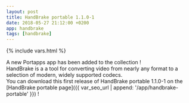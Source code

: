 ```yaml
---
layout: post
title: HandBrake portable 1.1.0-1
date: 2018-05-27 21:12:00 +0200
app: handbrake
tags: [handbrake]
---
```

{% include vars.html %}

A new Portapps app has been added to the collection !<br />
HandBrake is a a tool for converting video from nearly any format to a selection of modern, widely supported codecs.<br />
You can download this first release of HandBrake portable 1.1.0-1 on the [HandBrake portable page]({{ var_seo_url | append: '/app/handbrake-portable' }}) !